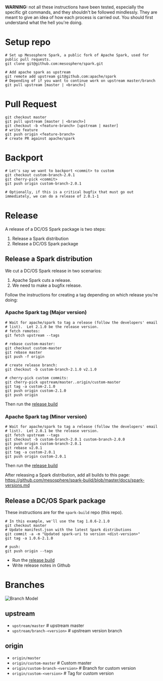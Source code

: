**WARNING:** not all these instructions have been tested, especially
the specific git commands, and they shouldn't be followed mindlessly.
They are meant to give an idea of how each process is carried out.
You should first understand what the hell you're doing.



# Setup repo
```
# Set up Mesosphere Spark, a public fork of Apache Spark, used for public pull requests.
git clone git@github.com:mesosphere/spark.git

# Add apache spark as upstream
git remote add upstream git@github.com:apache/spark
# Depending of if you want to continue work on upstream master/branch
git pull upstream [master | <branch>]
```

# Pull Request

```
git checkout master
git pull upstream [master | <branch>]
git checkout -b <feature-branch> [upstream | master]
# write feature
git push origin <feature-branch>
# create PR against apache/spark
```

# Backport

```
# Let's say we want to backport <commit> to custom
git checkout custom-branch-2.0.1
git cherry-pick <commit>
git push origin custom-branch-2.0.1

# Optionally, if this is a critical bugfix that must go out immediately, we can do a release of 2.0.1-1
```

# Release

A release of a DC/OS Spark package is two steps:

1. Release a Spark distribution
2. Release a DC/OS Spark package

## Release a Spark distribution

We cut a DC/OS Spark release in two scenarios:

1. Apache Spark cuts a release.
2. We need to make a bugfix release.

Follow the instructions for creating a tag depending on which release
you're doing:

### Apache Spark tag (Major version)

```
# Wait for apache/spark to tag a release (follow the developers' email
# list).  Let 2.1.0 be the release version.
# fetch remotes:
git fetch upstream --tags

# rebase custom-master:
git checkout custom-master
git rebase master
git push -f origin

# create release branch:
git checkout -b custom-branch-2.1.0 v2.1.0

# cherry-pick custom commits:
git cherry-pick upstream/master..origin/custom-master
git tag -a custom-2.1.0
git push origin custom-2.1.0
git push origin
```

Then run the [release build][1]

### Apache Spark tag (Minor version)

```
# Wait for apache/spark to tag a release (follow the developers' email
# list).  Let 2.0.1 be the release version.
git fetch upstream --tags
git checkout -b custom-branch-2.0.1 custom-branch-2.0.0
git push origin custom-branch-2.0.1
git rebase v2.0.1
git tag -a custom-2.0.1
git push origin custom-2.0.1
```

Then run the [release build][1]

After releasing a Spark distribution, add all builds to this page: https://github.com/mesosphere/spark-build/blob/master/docs/spark-versions.md

## Release a DC/OS Spark package

These instructions are for the `spark-build` repo (this repo).

```
# In this example, we'll use the tag 1.0.6-2.1.0
git checkout master
# Update manifest.json with the latest Spark distributions
git commit -a -m "Updated spark-uri to version <dist-version>"
git tag -a 1.0.6-2.1.0

# push:
git push origin --tags
```

- Run the [release build][2]
- Write release notes in Github

# Branches

![Branch Model](./branches.png)

## upstream
- `upstream/master` # upstream master
- `upstream/branch-<version>` # upstream version branch

## origin
- `origin/master`
- `origin/custom-master` # Custom master
- `origin/custom-branch-<version>` # Branch for custom version
- `origin/custom-<version>` # Tag for custom version


[1]: https://jenkins.mesosphere.com/service/jenkins/view/Infinity/job/spark/job/spark/job/spark-release/
[2]: https://jenkins.mesosphere.com/service/jenkins/view/Infinity/job/spark/job/spark-build/job/spark-build-release/

